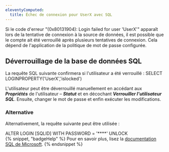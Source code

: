 ```yaml
---
eleventyComputed:
  title: Échec de connexion pour UserX avec SQL
---
```

Si le code d'erreur "(0x80131904): Login failed for user 'UserX'" apparaît lors de la tentative de connexion à la source de données, il est possible que le compte ait été verrouillé après plusieurs tentatives de connexion. Cela dépend de l'application de la politique de mot de passe configurée.

## Déverrouillage de la base de données SQL
La requête SQL suivante confirmera si l'utilisateur a été verrouillé : SELECT LOGINPROPERTY('UserX','islocked')  

L'utilisateur peut être déverrouillé manuellement en accédant aux ***Propriétés*** de l'utilisateur – ***Statut*** et en décochant ***Verrouiller l'utilisateur SQL***. Ensuite, changer le mot de passe et enfin exécuter les modifications.

### Alternative
Alternativement, la requête suivante peut être utilisée :

ALTER LOGIN [SQLID] WITH PASSWORD = '****' UNLOCK  
{% snippet, "badgeHelp" %}
Pour en savoir plus, lisez la [documentation SQL de Microsoft](https://learn.microsoft.com/en-us/sql/sql-server/?view=sql-server-ver16).
{% endsnippet %}
